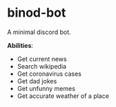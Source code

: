 # binod-bot

A minimal discord bot.

**Abilities**:
- Get current news
- Search wikipedia
- Get coronavirus cases
- Get dad jokes
- Get unfunny memes
- Get accurate weather of a place